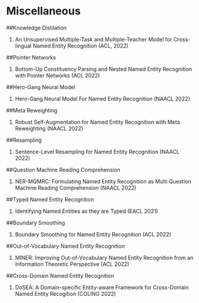 # Miscellaneous

##Knowledge Distilation

1. An Unsupervised Multiple-Task and Multiple-Teacher Model for Cross-lingual Named Entity Recognition  (ACL, 2022)


##Pointer Networks

1. Bottom-Up Constituency Parsing and Nested Named Entity Recognition with Pointer Networks (ACL 2022)

##Hero-Gang Neural Model

1. Hero-Gang Neural Model For Named Entity Recognition (NAACL 2022)

##Meta Reweighting

1. Robust Self-Augmentation for Named Entity Recognition with Meta Reweighting (NAACL 2022)

##Resampling

1. Sentence-Level Resampling for Named Entity Recognition (NAACL 2022)


##Question Machine Reading Comprehension

1. NER-MQMRC: Formulating Named Entity Recognition as Multi Question Machine Reading Comprehension (NAACL 2022)

##Typed Named Entity Recognition

1. Identifying Named Entities as they are Typed (EACL 2021)


##Boundary Smoothing

1. Boundary Smoothing for Named Entity Recognition (ACL 2022)


##Out-of-Vocabulary Named Entity Recognition

1. MINER: Improving Out-of-Vocabulary Named Entity Recognition from an Information Theoretic Perspective (ACL 2022)


##Cross-Domain Named Entity Recognition

1. DoSEA: A Domain-specific Entity-aware Framework for Cross-Domain Named Entity Recogition (COLING 2022)

